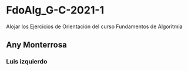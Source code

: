# FdoAlg_G-C-2021-1
Alojar los Ejercicios de Orientación del curso Fundamentos de Algoritmia
## Any Monterrosa
### Luis izquierdo
